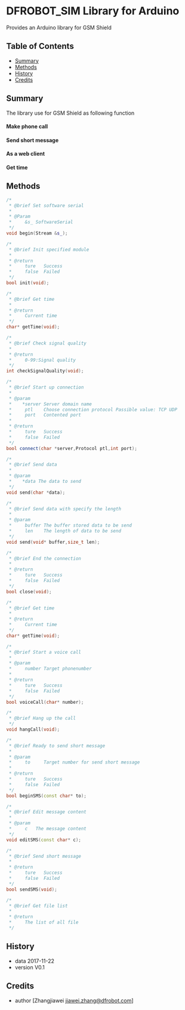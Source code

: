 # DFROBOT_SIM Library for Arduino
Provides an Arduino library for GSM Shield

## Table of Contents

* [Summary](#summary)
* [Methods](#methods)
* [History](#history)
* [Credits](#credits)
<snippet>
<content>

## Summary

The library use for GSM Shield as following function
#### Make phone call
#### Send short message
#### As a web client
#### Get time

## Methods
```C++
/*
 * @brief Set software serial
 *
 * @Param
 *     &s_ SoftwareSerial
 */
void begin(Stream &s_);

/*
 * @brief Init specified module
 *
 * @return
 *     ture   Success
 *     false  Failed
 */
bool init(void);

/*
 * @brief Get time
 *
 * @return
 *     Current time
 */
char* getTime(void);

/*
 * @brief Check signal quality
 *
 * @return
 *     0-99:Signal quality
 */
int checkSignalQuality(void);

/*
 * @brief Start up connection
 *
 * @param 
 *    *server Server domain name
 *     ptl    Choose connection protocol Passible value: TCP UDP
 *     port   Contented port
 *
 * @return
 *     ture   Success
 *     false  Failed
 */
bool connect(char *server,Protocol ptl,int port);

/*
 * @brief Send data
 *
 * @param 
 *    *data The data to send
 */
void send(char *data);

/*
 * @brief Send data with specify the length
 *
 * @param 
 *     buffer The buffer stored data to be send
 *     len    The length of data to be send
 */
void send(void* buffer,size_t len);

/*
 * @brief End the connection
 *
 * @return
 *     ture   Success
 *     false  Failed
 */
bool close(void);

/*
 * @brief Get time
 *
 * @return
 *     Current time
 */
char* getTime(void);

/*
 * @brief Start a voice call
 * 
 * @param
 *     number Target phonenumber
 *
 * @return
 *     ture   Success
 *     false  Failed
 */
bool voiceCall(char* number);

/*
 * @brief Hang up the call
 */
void hangCall(void);

/*
 * @brief Ready to send short message
 *
 * @param 
 *     to     Target number for send short message
 *
 * @return
 *     ture   Success
 *     false  Failed
 */
bool beginSMS(const char* to);

/*
 * @brief Edit message content
 *
 * @param 
 *     c   The message content
 */
void editSMS(const char* c);

/*
 * @brief Send short message
 *
 * @return
 *     ture   Success
 *     false  Failed
 */
bool sendSMS(void);

/*
 * @brief Get file list
 *
 * @return
 *     The list of all file
 */

```

## History

- data 2017-11-22
- version V0.1

## Credits

- author [Zhangjiawei  <jiawei.zhang@dfrobot.com>]